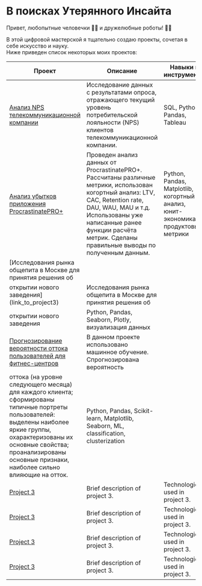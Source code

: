 # В поисках Утерянного Инсайта

Привет, любопытные человечки 🧐🧐 и дружелюбные роботы! 🤖🤖    

В этой цифровой мастерской я тщательно создаю проекты, сочетая в себе искусство и науку.    
Ниже приведен список некоторых моих проектов:



| Проект | Описание | Навыки и инструменты
| ------- | ----------- | ----------------- |
| [Анализ NPS телекоммуникационной компании](link_to_project1) | Исследование данных с результатами опроса, отражающего текущий уровень потребительской лояльности (NPS) клиентов телекоммуникационной компании. | SQL, Python, Pandas, Tableau |
| [Анализ убытков приложения ProcrastinatePRO+](link_to_project2) | Проведен анализ данных от ProcrastinatePRO+. Рассчитаны различные метрики, использован когортный анализ: LTV, CAC, Retention rate, DAU, WAU, MAU и т.д. Использованы уже написанные ранее функции расчёта метрик. Сделаны правильные выводы по полученным данным. | Python, Pandas, Matplotlib, когортный анализ, юнит-экономика, продуктовые метрики |
| [Исследования рынка общепита в Москве для принятия решения об
открытии нового заведения](link_to_project3) | Исследования рынка общепита в Москве для принятия решения об
открытии нового заведения | Python, Pandas, Seaborn, Plotly, визуализация данных |
| [Прогнозирование вероятности оттока пользователей для фитнес-центров](link_to_project3) | В данном проекте использовано машинное обучение. Спрогнозирована вероятность
оттока (на уровне следующего месяца) для каждого клиента; сформированы типичные портреты пользователей: выделены наиболее яркие группы, охарактеризованы их основные свойства; проанализированы основные признаки, наиболее сильно влияющие на отток. | Python, Pandas, Scikit-learn, Matplotlib, Seaborn, ML, classification, clusterization |
| [Project 3](link_to_project3) | Brief description of project 3. | Technologies used in project 3. |
| [Project 3](link_to_project3) | Brief description of project 3. | Technologies used in project 3. |
| [Project 3](link_to_project3) | Brief description of project 3. | Technologies used in project 3. |
| [Project 3](link_to_project3) | Brief description of project 3. | Technologies used in project 3. |


